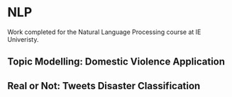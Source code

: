 # NLP

Work completed for the Natural Language Processing course at IE Univeristy.

## Topic Modelling: Domestic Violence Application

## Real or Not: Tweets Disaster Classification
